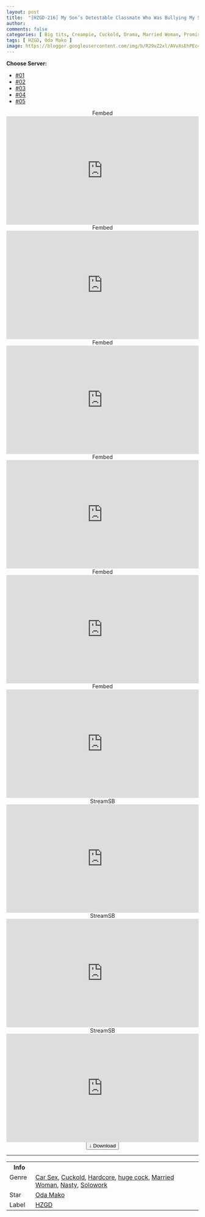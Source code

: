 ```yaml
---
layout: post
title:  "[HZGD-216] My Son’s Detestable Classmate Who Was Bullying My Son Made Me Come So Good That I Thought I Would Die… Creampie Sex Mako Oda"
author:
comments: false
categories: [ Big tits, Creampie, Cuckold, Drama, Married Woman, Promiscuity, Solowork, Uniform ]
tags: [ HZGD, Oda Mako ]
image: https://blogger.googleusercontent.com/img/b/R29vZ2xl/AVvXsEhPEc4N5yO5RZyQZqrSL0_YQgaoIGMN3BulLDQUoM0S8Y4oPw1yhrjx6kMnKHVb51lLcIBTq7arfJnq9i7Sl_nw7P46-tshx4IH7RX9IXlOoXyVJcZ4Sw0ZPS5XUdNxCT-5roN0M4AQnt4Gdt-aIATBDKm-nSW-3ImN5BZKqOYNVCpfxcj3CVhDjkXU/s16000/h_1100hzgd216pl.jpg
---
```


<div id="utb">
<b>Choose Server:</b>
<ul id="udltb">
<li><a href="#tab1">#01</a></li>
<li><a href="#tab2">#02</a></li>
<li><a href="#tab3">#03</a></li>
<li><a href="#tab4">#04</a></li>
<li><a href="#tab5">#05</a></li>
</ul>
<div id="udlctn">
<div id="tab1">
<!--- #01 Start --->
<center>Fembed</center>
<div style="padding-bottom:56.25%; position:relative; display:block; width: 100%">
  <iframe width="100%" height="100%"
    src="https://watchjavnow.xyz/v/5xwm6sdp65jlr7l"
    frameborder="0" allowfullscreen="" style="position:absolute; top:0; left: 0">
  </iframe>
</div>
<!--- #01 End --->
</div>
<div id="tab2">
<!--- #02 Start --->
<center>Fembed</center>
<div style="padding-bottom:56.25%; position:relative; display:block; width: 100%">
  <iframe width="100%" height="100%"
    src="https://fakyutube.com/v/x51qpi5ldg50y-0"
    frameborder="0" allowfullscreen="" style="position:absolute; top:0; left: 0">
  </iframe>
</div>
<!--- #02 End --->
</div>
<div id="tab3">
<!--- #03 Start --->
<center>Fembed</center>
<div style="padding-bottom:56.25%; position:relative; display:block; width: 100%">
  <iframe width="100%" height="100%"
    src="https://javpoll.com/v/42885bzr3048-34"
    frameborder="0" allowfullscreen="" style="position:absolute; top:0; left: 0">
  </iframe>
</div>
<!--- #03 End --->
</div>
<div id="tab4">
<!--- #04 Start --->
<center>Fembed</center>
<div style="padding-bottom:56.25%; position:relative; display:block; width: 100%">
  <iframe width="100%" height="100%"
    src="https://mycloudzz.com/v/w5g2qcn4101-zxk"
    frameborder="0" allowfullscreen="" style="position:absolute; top:0; left: 0">
  </iframe>
</div>
<!--- #04 End --->
</div>
<div id="tab5">
<!--- #05 Start --->
<center>Fembed</center>
<div style="padding-bottom:56.25%; position:relative; display:block; width: 100%">
  <iframe width="100%" height="100%"
    src="https://mycloudzz.com/v/mn-wlt50z187e33"
    frameborder="0" allowfullscreen="" style="position:absolute; top:0; left: 0">
  </iframe>
</div>
<!--- #05 End --->
</div>
<div id="tab6">
<!--- #06 Start --->
<center>Fembed</center>
<div style="padding-bottom:56.25%; position:relative; display:block; width: 100%">
  <iframe width="100%" height="100%"
    src="https://mycloudzz.com/v/7jde0cgw7jx83gp"
    frameborder="0" allowfullscreen="" style="position:absolute; top:0; left: 0">
  </iframe>
</div>
<!--- #06 End --->
</div>
<div id="tab7">
<!--- #07 Start --->
<center>StreamSB</center>
<div style="padding-bottom:56.25%; position:relative; display:block; width: 100%">
  <iframe width="100%" height="100%"
    src="https://streamsb.net/e/rby1f2kubqw1.html"
    frameborder="0" allowfullscreen="" style="position:absolute; top:0; left: 0">
  </iframe>
</div>
<!--- #07 End --->
</div>
<div id="tab8">
<!--- #08 Start --->
<center>StreamSB</center>
<div style="padding-bottom:56.25%; position:relative; display:block; width: 100%">
  <iframe width="100%" height="100%"
    src="https://javside.com/e/tqkg7tsn8b54.html"
    frameborder="0" allowfullscreen="" style="position:absolute; top:0; left: 0">
  </iframe>
</div>
<!--- #08 End --->
</div>
<div id="tab9">
<!--- #09 Start --->
<center>StreamSB</center>
<div style="padding-bottom:56.25%; position:relative; display:block; width: 100%">
  <iframe width="100%" height="100%"
    src="https://streamsb.net/e/6vp1cidptaud.html"
    frameborder="0" allowfullscreen="" style="position:absolute; top:0; left: 0">
  </iframe>
</div>
<!--- #09 End --->
</div>
</div>
</div>

<center>
<a href="/svr/hzgd-216">
<button class="btn btn-outline-dark py-2 px-5 d-block w-100 show-comments"><b>&darr;</b> Download</button>
</a>
</center>
<hr />
<table>
  <tr>
    <th>Info</th>
  </tr>
  <tr>
    <td>Genre &nbsp;</td>
    <td> <a href="/categories#Car-Sex">Car Sex</a>, <a href="/categories#Cuckold">Cuckold</a>, <a href="/categories#Hardcore">Hardcore</a>, <a href="/categories#huge-cock">huge cock</a>, <a href="/categories#Married-Woman">Married Woman</a>, <a href="/categories#Nasty">Nasty</a>, <a href="/categories#Solowork">Solowork</a></td>
  </tr>
  <tr>
    <td>Star</td>
    <td> <a href="/tags#Oda-Mako">Oda Mako</a></td>
  </tr>
  <tr>
    <td>Label</td>
    <td> <a href="/tags#HZGD">HZGD</a></td>
  </tr>
</table>
